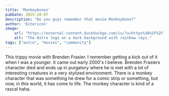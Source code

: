 ```yaml
---
title: 'Monkeybonez'
pubDate: 2025-20-07
description: "Do you guys remember that movie Monkeybone?"
author: 'Extericon'
image:
    url: "https://external-content.duckduckgo.com/iu/?u=https%3A%2F%2Fimage.tmdb.org%2Ft%2Fp%2Foriginal%2F4m2CgAdmsi3OSuZ6yaggy9q16nI.jpg&f=1&nofb=1&ipt=f2d9d947d9d1a3f4ff7031db5e7461b8e8cb2c63159026b09e1d15cf8d3970ee"
    alt: "The Astro logo on a dark background with rainbow rays."
tags: ["astro", "movies", "community"]
---
```


This trippy movie with Brenden Frasier. I remember getting a kick out of it when I was a younger. It came out early 2000's I believe. Brenden Frasiers character died and ends up in purgatory where he is met with a lot of interesting creatures in a very stylized environment. There is a monkey character that was something he drew for a comic strip or something, but now, in this world, it has come to life. The monkey character is kind of a rascal haha.